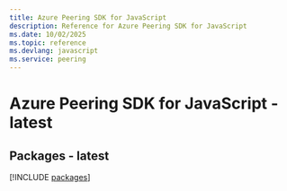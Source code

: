```yaml
---
title: Azure Peering SDK for JavaScript
description: Reference for Azure Peering SDK for JavaScript
ms.date: 10/02/2025
ms.topic: reference
ms.devlang: javascript
ms.service: peering
---
```

# Azure Peering SDK for JavaScript - latest
## Packages - latest
[!INCLUDE [packages](peering-index.md)]